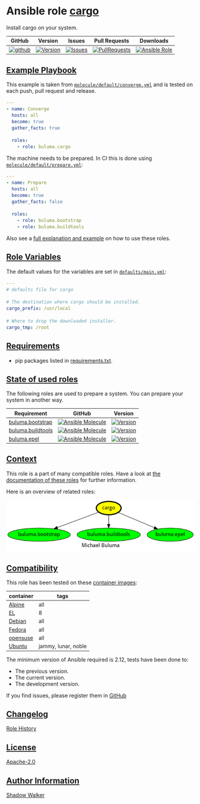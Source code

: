 # Ansible role [cargo](https://galaxy.ansible.com/ui/standalone/roles/buluma/cargo/documentation)

Install cargo on your system.

|GitHub|Version|Issues|Pull Requests|Downloads|
|------|-------|------|-------------|---------|
|[![github](https://github.com/buluma/ansible-role-cargo/actions/workflows/molecule.yml/badge.svg)](https://github.com/buluma/ansible-role-cargo/actions/workflows/molecule.yml)|[![Version](https://img.shields.io/github/release/buluma/ansible-role-cargo.svg)](https://github.com/buluma/ansible-role-cargo/releases/)|[![Issues](https://img.shields.io/github/issues/buluma/ansible-role-cargo.svg)](https://github.com/buluma/ansible-role-cargo/issues/)|[![PullRequests](https://img.shields.io/github/issues-pr-closed-raw/buluma/ansible-role-cargo.svg)](https://github.com/buluma/ansible-role-cargo/pulls/)|[![Ansible Role](https://img.shields.io/ansible/role/d/buluma/cargo)](https://galaxy.ansible.com/ui/standalone/roles/buluma/cargo/documentation)|

## [Example Playbook](#example-playbook)

This example is taken from [`molecule/default/converge.yml`](https://github.com/buluma/ansible-role-cargo/blob/master/molecule/default/converge.yml) and is tested on each push, pull request and release.

```yaml
---
- name: Converge
  hosts: all
  become: true
  gather_facts: true

  roles:
    - role: buluma.cargo
```

The machine needs to be prepared. In CI this is done using [`molecule/default/prepare.yml`](https://github.com/buluma/ansible-role-cargo/blob/master/molecule/default/prepare.yml):

```yaml
---
- name: Prepare
  hosts: all
  become: true
  gather_facts: false

  roles:
    - role: buluma.bootstrap
    - role: buluma.buildtools
```

Also see a [full explanation and example](https://buluma.github.io/how-to-use-these-roles.html) on how to use these roles.

## [Role Variables](#role-variables)

The default values for the variables are set in [`defaults/main.yml`](https://github.com/buluma/ansible-role-cargo/blob/master/defaults/main.yml):

```yaml
---
# defaults file for cargo

# The destination where cargo should be installed.
cargo_prefix: /usr/local

# Where to drop the downloaded installer.
cargo_tmp: /root
```

## [Requirements](#requirements)

- pip packages listed in [requirements.txt](https://github.com/buluma/ansible-role-cargo/blob/master/requirements.txt).

## [State of used roles](#state-of-used-roles)

The following roles are used to prepare a system. You can prepare your system in another way.

| Requirement | GitHub | Version |
|-------------|--------|--------|
|[buluma.bootstrap](https://galaxy.ansible.com/buluma/bootstrap)|[![Ansible Molecule](https://github.com/buluma/ansible-role-bootstrap/actions/workflows/molecule.yml/badge.svg)](https://github.com/buluma/ansible-role-bootstrap/actions/workflows/molecule.yml)|[![Version](https://img.shields.io/github/release/buluma/ansible-role-bootstrap.svg)](https://github.com/shadowwalker/ansible-role-bootstrap)|
|[buluma.buildtools](https://galaxy.ansible.com/buluma/buildtools)|[![Ansible Molecule](https://github.com/buluma/ansible-role-buildtools/actions/workflows/molecule.yml/badge.svg)](https://github.com/buluma/ansible-role-buildtools/actions/workflows/molecule.yml)|[![Version](https://img.shields.io/github/release/buluma/ansible-role-buildtools.svg)](https://github.com/shadowwalker/ansible-role-buildtools)|
|[buluma.epel](https://galaxy.ansible.com/buluma/epel)|[![Ansible Molecule](https://github.com/buluma/ansible-role-epel/actions/workflows/molecule.yml/badge.svg)](https://github.com/buluma/ansible-role-epel/actions/workflows/molecule.yml)|[![Version](https://img.shields.io/github/release/buluma/ansible-role-epel.svg)](https://github.com/shadowwalker/ansible-role-epel)|

## [Context](#context)

This role is a part of many compatible roles. Have a look at [the documentation of these roles](https://buluma.github.io/) for further information.

Here is an overview of related roles:

![dependencies](https://raw.githubusercontent.com/buluma/ansible-role-cargo/png/requirements.png "Dependencies")

## [Compatibility](#compatibility)

This role has been tested on these [container images](https://hub.docker.com/u/buluma):

|container|tags|
|---------|----|
|[Alpine](https://hub.docker.com/r/buluma/alpine)|all|
|[EL](https://hub.docker.com/r/buluma/enterpriselinux)|8|
|[Debian](https://hub.docker.com/r/buluma/debian)|all|
|[Fedora](https://hub.docker.com/r/buluma/fedora)|all|
|[opensuse](https://hub.docker.com/r/buluma/opensuse)|all|
|[Ubuntu](https://hub.docker.com/r/buluma/ubuntu)|jammy, lunar, noble|

The minimum version of Ansible required is 2.12, tests have been done to:

- The previous version.
- The current version.
- The development version.

If you find issues, please register them in [GitHub](https://github.com/buluma/ansible-role-cargo/issues)

## [Changelog](#changelog)

[Role History](https://github.com/buluma/ansible-role-cargo/blob/master/CHANGELOG.md)

## [License](#license)

[Apache-2.0](https://github.com/buluma/ansible-role-cargo/blob/master/LICENSE)

## [Author Information](#author-information)

[Shadow Walker](https://buluma.github.io/)
